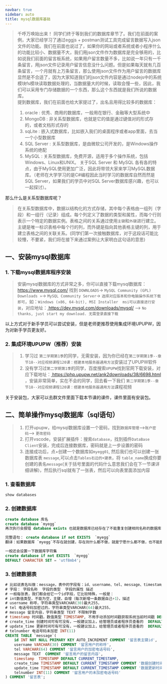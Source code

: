 ```yaml
---
navbar: true
sidebar: auto
title: mysql数据库基础
---
```


> 千呼万唤始出来！ 同学们终于等到我们的数据库章节了。我们在前面的案例，大家已经学习了通过eggjs + postman测试工具完成留言数据写入json文件的功能。我们在前面也说过了，如果你的网站或者系统或者小程序什么的功能比较小、数据量不大，我们用json文件作为数据库是完全够用的，比如说我们前面的留言板系统，如果用户留言数量不多，比如说一年只有一千条留言，用json文件记录用户留言信息没什么问题。但是如果每天就有几百条留言，一个月就有上万条留言，那么使用json文件作为用户留言的数据库显然是不合适了，因为大家知道我们的json文件内容是通过nodejs中的系统模块fs模块读取数据处理的，当数据量大的时候，读取会慢一些，因此，我们可以采用专门存储数据的一个东西，那么这个东西就是我们所说的数据库。<br/>
> 提到数据库，我们在前面也给大家提过了，出名且用得比较多的数据库：
> 1. oracle : 优秀、商用的数据库，一般用在银行、金融等大型系统中
> 2. MongoDB : 非关系型数据库，也就是它的值是通过键值对的形式存的，或者文档形式存的
> 3. sqLite : 嵌入式数据库，比如嵌入我们的桌面程序或者app里面，去当一个小型数据库
> 4. SQL Server : 关系型数据库，是由微软公司开发的，是Windows操作系统的绝配
> 5. MySQL : 关系型数据库，免费开源，适用于多个操作系统，包括Windows、Linux和UNIX。
> 关于SQL Server 和 MySQL 各有各的特点，由于MySQL使用更加广泛，因此将带领大家来学习MySQL数据库。（老师在大学学习的是C#编程因此当时学习的数据库自然而然是SQL Server，如果我们的学员中对SQL Server数据库感兴趣，也可以一起探讨）。

那么什么是关系型数据库呢？
> 在关系型数据库中，数据以结构化的方式存储，其中每个表格由一组列（字段）和一组行（记录）组成。每个列定义了数据的类型和属性，而每个行则表示一个特定的数据实例。表格之间的关系通过使用`主键`和`外键`进行建立。主键是唯一标识表格中每个行的列，而外键是指向其他表格主键的列，用于建立表格之间的关联关系。(同学们第一次接触数据库，对于这段话可能比较懵，不要紧，我们将在接下来通过案例让大家明白这句话的意思)

## 一、安装mysql数据库
### 1. 下载mysql数据库程序安装
> 安装mysql数据库的方式非常之多，你可以直接下载mysql数据库：<a href="https://www.mysql.com/" target="_blank">https://www.mysql.com/</a> 找到 `DOWNLOADS`-> `MySQL Community (GPL) Downloads »`-> `MySQL Community Server`-> `选择对应版本和你电脑操作系统下载即可`，如：`Windows (x86, 64-bit), MSI Installer  msi可以直接进行安装`，对应地址：<a href="https://dev.mysql.com/downloads/mysql/" target="_blank"> https://dev.mysql.com/downloads/mysql/ </a> --> `No thanks, just start my download. 无需登录直接下载`

以上方式对于新手学员可以尝试安装，但是老师更推荐使用集成环境UPUPW，因为对新手学员更友好。
### 2. 集成环境UPUPW（推荐）安装
> 1. 学习过 `第二学期第1季`的同学，无需安装，因为你已经在`第二学期第1季--章节18--对应视频课程120课：搭建本地服务器通用方法`安装过了UPUPW软件
> 2. 没有学习过`第二学期第1季`的同学，百度搜索`UPUPW`找到官网下载安装，对应下载地址：<a href="https://php.upupw.net/ank2downloads/38/6698.html" target="_blank"> https://php.upupw.net/ank2downloads/38/6698.html </a> ，安装非常简单，实在不会的同学，回去看一下我们 `第二学期第1季--章节18--对应视频课程120课：搭建本地服务器通用方法`课程视频

关于安装包，大家可以去群文件里面下载本节课的课件，课件里面有安装包。

## 二、简单操作mysql数据库（sql语句）
> 1. 打开upupw，给mysql数据库设置一个密码，找到`数据库管理`-->`账户密码`--> `更改密码`
> 2. 打开vscode，安装扩展插件：搜索`database`，找到插件`DataBase Client`安装，完成后连接数据库，密码就是上一步设置的密码
> 3. 连接成功后，点+创建一个数据库如`myegg01`, 然后我们也可以创建一张数据库表 `message`,可以点击`Tables右边的+建表`，将 `table_name`换成你要创建的表名`message`(关于括号里面的代码什么意思我们会在下一节课详细讲解)，然后执行sql就有了一张表，然后可以向表里面添加内容

### 1. 查看数据库
```sql
show databases
```
### 2. 创建数据库
```sql
create database 库名 
create database `myegg`
再次执行会报错 database exists 也就是数据库已经存在了不能重复创建相同名称的数据库

完整语句： create database if not EXISTS  `myegg`
翻译：如果数据库 `myegg`不存在就创建，存在则什么都不做，就是宁愿什么都不做，也不能报错

一般还会设置一下数据库字符集
create database if not EXISTS  `myegg`
DEFAULT CHARACTER SET = 'utf8mb4';
```

### 3. 创建数据表
```sql
# 比如说表名叫做：message，表中的字段有：id、username、tel、message、timestamp、create_time/update_time、telnumber
# 字段： 字段名称  字段的类型  字段的属性 描述
# 一般每张表，我们都会给它一个id字段，它比较特殊，一般是：
# int数值类型，不能为空，主键，自增（每次新增一条数据自己+1），描述
# username 称呼，字符串类型VARCHAR(30)最大255，
# tel 电话号码加密过的，字符串类型VARCHAR(64)最大255，
# message 留言内容，字符串类型 TEXT 不限制字数
# timestamp 时间戳，数值类型 TIMESTAMP, 不用手动添加时间戳获取系统当前时间戳 DEFAULT CURRENT_TIMESTAMP
# create_time 创建时间可有可没有，一般建议加上，给管理员或者程序员查看的  DEFAULT CURRENT_TIME
# update_time 更新时间可有可没有，一般建议加上，给管理员或者程序员查看的  DEFAULT CURRENT_TIME
# telnumber 电话号码未加密 INT(11)
CREATE TABLE `message`(
    id INT NOT NULL PRIMARY KEY AUTO_INCREMENT COMMENT '留言表主键id',
    username VARCHAR(30) COMMENT '留言用户的称呼',
    tel VARCHAR(64) COMMENT '留言用户的加密电话号码',
    message TEXT  COMMENT '留言用户的留言内容',
    timestamp  TIMESTAMP DEFAULT CURRENT_TIMESTAMP,
    create_time TIMESTAMP DEFAULT CURRENT_TIMESTAMP COMMENT '数据创建时间',
    update_time TIMESTAMP DEFAULT CURRENT_TIMESTAMP COMMENT '数据更新时间',
    telnumber INT(11) COMMENT '留言用户的未加密电话号码'
) COMMENT '留言表';
```